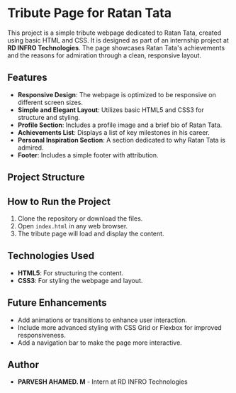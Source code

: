 # Tribute Page for Ratan Tata

This project is a simple tribute webpage dedicated to Ratan Tata, created using basic HTML and CSS. It is designed as part of an internship project at **RD INFRO Technologies**. The page showcases Ratan Tata's achievements and the reasons for admiration through a clean, responsive layout.

## Features

- **Responsive Design**: The webpage is optimized to be responsive on different screen sizes.
- **Simple and Elegant Layout**: Utilizes basic HTML5 and CSS3 for structure and styling.
- **Profile Section**: Includes a profile image and a brief bio of Ratan Tata.
- **Achievements List**: Displays a list of key milestones in his career.
- **Personal Inspiration Section**: A section dedicated to why Ratan Tata is admired.
- **Footer**: Includes a simple footer with attribution.

## Project Structure


## How to Run the Project

1. Clone the repository or download the files.
2. Open `index.html` in any web browser.
3. The tribute page will load and display the content.

## Technologies Used

- **HTML5**: For structuring the content.
- **CSS3**: For styling the webpage and layout.

## Future Enhancements

- Add animations or transitions to enhance user interaction.
- Include more advanced styling with CSS Grid or Flexbox for improved responsiveness.
- Add a navigation bar to make the page more interactive.

## Author

- **PARVESH AHAMED. M** - Intern at RD INFRO Technologies
